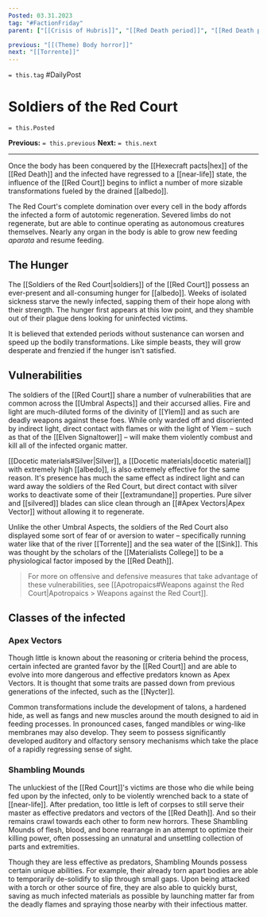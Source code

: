 ```yaml
---
Posted: 03.31.2023
tag: "#FactionFriday"
parent: ["[[Crisis of Hubris]]", "[[Red Death period]]", "[[Red Death period City of Gardens]]", "[[Red Court]]", "[[Red Death period]]", "[[Red Death]]", "[[Near-life]]", "[[Campaigns against the Red Court]]"]

previous: "[[(Theme) Body horror]]"
next: "[[Torrente]]"
---
```

`= this.tag` #DailyPost 
# Soldiers of the Red Court
`= this.Posted`

**Previous:** `= this.previous`
**Next:** `= this.next`

---

Once the body has been conquered by the [[Hexecraft pacts|hex]] of the [[Red Death]] and the infected have regressed to a [[near-life]] state, the influence of the [[Red Court]] begins to inflict a number of more sizable transformations fueled by the drained [[albedo]].

The Red Court's complete domination over every cell in the body affords the infected a form of autotomic regeneration. Severed limbs do not regenerate, but are able to continue operating as autonomous creatures themselves. Nearly any organ in the body is able to grow new feeding *aparata* and resume feeding.

## The Hunger

The [[Soldiers of the Red Court|soldiers]] of the [[Red Court]] possess an ever-present and all-consuming hunger for [[albedo]]. Weeks of isolated sickness starve the newly infected, sapping them of their hope along with their strength. The hunger first appears at this low point, and they shamble out of their plague dens looking for uninfected victims.

It is believed that extended periods without sustenance can worsen and speed up the bodily transformations. Like simple beasts, they will grow desperate and frenzied if the hunger isn't satisfied.

## Vulnerabilities

The soldiers of the [[Red Court]] share a number of vulnerabilities that are common across the [[Umbral Aspects]] and their accursed allies. Fire and light are much-diluted forms of the divinity of [[Ylem]] and as such are deadly weapons against these foes. While only warded off and disoriented by indirect light, direct contact with flames or with the light of Ylem – such as that of the [[Elven Signaltower]] – will make them violently combust and kill all of the infected organic matter.

[[Docetic materials#Silver|Silver]], a [[Docetic materials|docetic material]] with extremely high [[albedo]], is also extremely effective for the same reason. It's presence has much the same effect as indirect light and can ward away the soldiers of the Red Court, but direct contact with silver works to deactivate some of their [[extramundane]] properties. Pure silver and [[silvered]] blades can slice clean through an [[#Apex Vectors|Apex Vector]] without allowing it to regenerate.

Unlike the other Umbral Aspects, the soldiers of the Red Court also displayed some sort of fear of or aversion to water – specifically running water like that of the river [[Torrente]] and the sea water of the [[Sink]]. This was thought by the scholars of the [[Materialists College]] to be a physiological factor imposed by the [[Red Death]].

> For more on offensive and defensive measures that take advantage of these vulnerabilities, see [[Apotropaics#Weapons against the Red Court|Apotropaics > Weapons against the Red Court]].

## Classes of the infected

### Apex Vectors

Though little is known about the reasoning or criteria behind the process, certain infected are granted favor by the [[Red Court]] and are able to evolve into more dangerous and effective predators known as Apex Vectors. It is thought that some traits are passed down from previous generations of the infected, such as the [[Nycter]].

Common transformations include the development of talons, a hardened hide, as well as fangs and new muscles around the mouth designed to aid in feeding processes. In pronounced cases, fanged mandibles or wing-like membranes may also develop. They seem to possess significantly developed auditory and olfactory sensory mechanisms which take the place of a rapidly regressing sense of sight.

### Shambling Mounds

The unluckiest of the [[Red Court]]'s victims are those who die while being fed upon by the infected, only to be violently wrenched back to a state of [[near-life]]. After predation, too little is left of corpses to still serve their master as effective predators and vectors of the [[Red Death]]. And so their remains crawl towards each other to form new horrors. These Shambling Mounds of flesh, blood, and bone rearrange in an attempt to optimize their killing power, often possessing an unnatural and unsettling collection of parts and extremities.

Though they are less effective as predators, Shambling Mounds possess certain unique abilities. For example, their already torn apart bodies are able to temporarily de-solidify to slip through small gaps. Upon being attacked with a torch or other source of fire, they are also able to quickly burst, saving as much infected materials as possible by launching matter far from the deadly flames and spraying those nearby with their infectious matter.